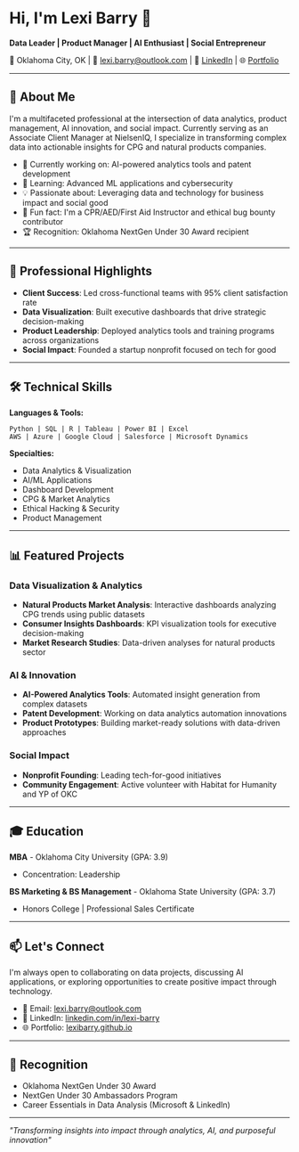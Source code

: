 # Hi, I'm Lexi Barry 👋

**Data Leader | Product Manager | AI Enthusiast | Social Entrepreneur**

📍 Oklahoma City, OK | 📧 lexi.barry@outlook.com | 💼 [LinkedIn](https://www.linkedin.com/in/lexi-barry) | 🌐 [Portfolio](https://lexibarry.github.io)

---

## 🚀 About Me

I'm a multifaceted professional at the intersection of data analytics, product management, AI innovation, and social impact. Currently serving as an Associate Client Manager at NielsenIQ, I specialize in transforming complex data into actionable insights for CPG and natural products companies.

- 🔭 Currently working on: AI-powered analytics tools and patent development
- 🌱 Learning: Advanced ML applications and cybersecurity
- 💡 Passionate about: Leveraging data and technology for business impact and social good
- 🎯 Fun fact: I'm a CPR/AED/First Aid Instructor and ethical bug bounty contributor
- 🏆 Recognition: Oklahoma NextGen Under 30 Award recipient

---

## 💼 Professional Highlights

- **Client Success**: Led cross-functional teams with 95% client satisfaction rate
- **Data Visualization**: Built executive dashboards that drive strategic decision-making
- **Product Leadership**: Deployed analytics tools and training programs across organizations
- **Social Impact**: Founded a startup nonprofit focused on tech for good

---

## 🛠️ Technical Skills

**Languages & Tools:**
```
Python | SQL | R | Tableau | Power BI | Excel
AWS | Azure | Google Cloud | Salesforce | Microsoft Dynamics
```

**Specialties:**
- Data Analytics & Visualization
- AI/ML Applications
- Dashboard Development
- CPG & Market Analytics
- Ethical Hacking & Security
- Product Management

---

## 📊 Featured Projects

### Data Visualization & Analytics
- **Natural Products Market Analysis**: Interactive dashboards analyzing CPG trends using public datasets
- **Consumer Insights Dashboards**: KPI visualization tools for executive decision-making
- **Market Research Studies**: Data-driven analyses for natural products sector

### AI & Innovation
- **AI-Powered Analytics Tools**: Automated insight generation from complex datasets
- **Patent Development**: Working on data analytics automation innovations
- **Product Prototypes**: Building market-ready solutions with data-driven approaches

### Social Impact
- **Nonprofit Founding**: Leading tech-for-good initiatives
- **Community Engagement**: Active volunteer with Habitat for Humanity and YP of OKC

---

## 🎓 Education

**MBA** - Oklahoma City University (GPA: 3.9)
- Concentration: Leadership

**BS Marketing & BS Management** - Oklahoma State University (GPA: 3.7)
- Honors College | Professional Sales Certificate

---

## 📫 Let's Connect

I'm always open to collaborating on data projects, discussing AI applications, or exploring opportunities to create positive impact through technology.

- 📧 Email: lexi.barry@outlook.com
- 💼 LinkedIn: [linkedin.com/in/lexi-barry](https://www.linkedin.com/in/lexi-barry)
- 🌐 Portfolio: [lexibarry.github.io](https://lexibarry.github.io)

---

## 🏅 Recognition

- Oklahoma NextGen Under 30 Award
- NextGen Under 30 Ambassadors Program
- Career Essentials in Data Analysis (Microsoft & LinkedIn)

---

*"Transforming insights into impact through analytics, AI, and purposeful innovation"*
